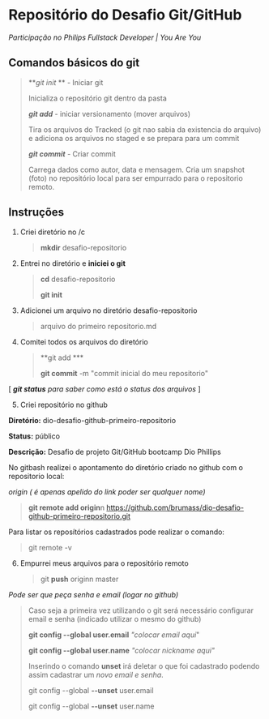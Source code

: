 # Repositório do Desafio Git/GitHub 

_Participação no Philips Fullstack Developer | You Are You_



## Comandos básicos do git 



> **_git init_ ** - Iniciar git
>
> Inicializa o repositório git dentro da pasta
>
> 
>
> **_git add_**  - iniciar versionamento (mover arquivos)
>
> Tira os arquivos do Tracked (o git nao sabia da existencia do arquivo) e adiciona os arquivos no staged e se prepara para um commit
>
> 
>
> **_git commit_** - Criar commit
>
> Carrega dados como autor,  data e mensagem. Cria um snapshot (foto) no repositório local para ser empurrado para o repositorio remoto.
>
> 



 ## Instruções



1. Criei diretório no  /c

   

   > **mkdir** desafio-repositorio



2. Entrei no diretório e **iniciei o git**

   

   > **cd** desafio-repositorio
   >
   > **git init**



3. Adicionei um arquivo no diretório desafio-repositorio

   

   > arquivo do primeiro repositorio.md



4. Comitei todos os arquivos do diretório

   

   > **git  add ***
   >
   > **git commit** -m "commit inicial do meu repositorio"



[ _**git status** para saber como está o status dos arquivos_ ]



5.  Criei repositório no github

   

   **Diretório:**  dio-desafio-github-primeiro-repositorio

   **Status:** público

   **Descrição:**  Desafio de projeto Git/GitHub bootcamp Dio Phillips

   

   No gitbash realizei o apontamento do diretório criado no github com o repositorio local:

   _origin ( é apenas apelido do link poder ser qualquer nome)_

   

   > **git remote add origin**n https://github.com/brumass/dio-desafio-github-primeiro-repositorio.git



Para listar os reposítórios cadastrados pode realizar o comando:

>  git remote -v



6. Empurrei meus arquivos para o repositório remoto

   > git **push** originn master



_Pode ser que peça senha e email (logar no github)_



>  Caso seja a primeira vez utilizando o git será necessário configurar  email e senha (indicado utilizar o mesmo do github)
>
> 
>
> **git config --global user.email** _"colocar email aqui_"
>
> **git config --global user.name** _"colocar nickname aqui"_
>
> 
>
> Inserindo o comando **unset** irá deletar o que foi cadastrado podendo assim cadastrar um _novo email e senha_.
>
> 
>
> git config --global **--unset** user.email
>
> git config --global **--unset** user.name



